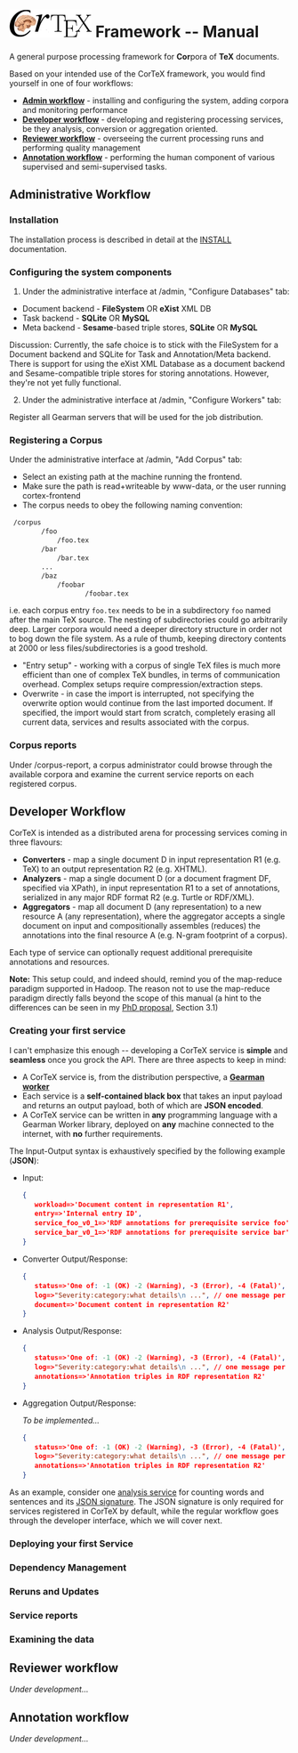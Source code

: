 ![CorTeX Framework](./public/img/logo.jpg) Framework -- Manual
======

A general purpose processing framework for **Cor**pora of **TeX** documents.

Based on your intended use of the CorTeX framework, you would find yourself in one of four workflows:
 * **[Admin workflow](#administrative-workflow)** - installing and configuring the system, adding corpora and monitoring performance
 * **[Developer workflow](#developer-workflow)** - developing and registering processing services, be they analysis, conversion or aggregation oriented.
 * **[Reviewer workflow](#reviewer-workflow)** - overseeing the current processing runs and performing quality management
 * **[Annotation workflow](#annotation-workflow)** - performing the human component of various supervised and semi-supervised tasks.

## Administrative Workflow 

### Installation

The installation process is described in detail at the [INSTALL](./INSTALL.md) documentation.

### Configuring the system components

 1. Under the administrative interface at /admin, "Configure Databases" tab:
   * Document backend - **FileSystem** OR **eXist** XML DB 
   * Task backend - **SQLite** OR **MySQL**
   * Meta backend - **Sesame**-based triple stores, **SQLite** OR **MySQL**
   
   Discussion: Currently, the safe choice is to stick with the FileSystem for a Document backend and SQLite for Task and Annotation/Meta backend.
There is support for using the eXist XML Database as a document backend and Sesame-compatible triple stores for storing annotations. However, they're not yet fully functional.
   
 2. Under the administrative interface at /admin, "Configure Workers" tab:

   Register all Gearman servers that will be used for the job distribution.

### Registering a Corpus

Under the administrative interface at /admin, "Add Corpus" tab:

 * Select an existing path at the machine running the frontend.
 * Make sure the path is read+writeable by www-data, or the user running cortex-frontend
 * The corpus needs to obey the following naming convention:

 ```
  /corpus
         /foo
             /foo.tex
         /bar
             /bar.tex
         ...
         /baz
             /foobar
                    /foobar.tex
 ```
   i.e. each corpus entry ```foo.tex``` needs to be in a subdirectory ```foo``` named after the main TeX source. The nesting of subdirectories could go arbitrarily deep. Larger corpora would need a deeper directory structure in order not to bog down the file system. As a rule of thumb, keeping directory contents at 2000 or less files/subdirectories is a good treshold.

 * "Entry setup" - working with a corpus of single TeX files is much more efficient than one of complex TeX bundles, in terms of communication overhead. Complex setups require compression/extraction steps.
 * Overwrite - in case the import is interrupted, not specifying the overwrite option would continue from the last imported document. If specified, the import would start from scratch, completely erasing all current data, services and results associated with the corpus.

### Corpus reports

Under /corpus-report, a corpus administrator could browse through the available corpora and examine the current service reports on each registered corpus.

## Developer Workflow

CorTeX is intended as a distributed arena for processing services coming in three flavours:
 * **Converters** - map a single document D in input representation R1 (e.g. TeX) to an output representation R2 (e.g. XHTML).
 * **Analyzers** - map a single document D (or a document fragment DF, specified via XPath), in input representation R1 to a set of annotations, serialized in any major RDF format R2 (e.g. Turtle or RDF/XML).
 * **Aggregators** - map all document D (any representation) to a new resource A (any representation), where the aggregator accepts a single document on input and compositionally assembles (reduces) the annotations into the final resource A (e.g. N-gram footprint of a corpus).

Each type of service can optionally request additional prerequisite annotations and resources.

**Note:** This setup could, and indeed should, remind you of the map-reduce paradigm supported in Hadoop. The reason not to use the map-reduce paradigm directly falls beyond the scope of this manual (a hint to the differences can be seen in my [PhD proposal](https://svn.kwarc.info/repos/dginev/public/DeyanGinev_PhD_proposal.pdf), Section 3.1)

### Creating your first service 

I can't emphasize this enough -- developing a CorTeX service is **simple** and **seamless** once you grock the API. There are three aspects to keep in mind:

 * A CorTeX service is, from the distribution perspective, a **[Gearman worker](http://gearman.org/manual:workers)**
 * Each service is a **self-contained black box** that takes an input payload and returns an output payload, both of which are **JSON encoded**.
 * A CorTeX service can be written in **any** programming language with a Gearman Worker library, deployed on **any** machine connected to the internet, with **no** further requirements.

The Input-Output syntax is exhaustively specified by the following example (**JSON**):

 * Input:

   ```json
   {
      workload=>'Document content in representation R1',
      entry=>'Internal entry ID',
      service_foo_v0_1=>'RDF annotations for prerequisite service foo',
      service_bar_v0_1=>'RDF annotations for prerequisite service bar'
   }
   ```
 * Converter Output/Response:

   ```json
   {
      status=>'One of: -1 (OK) -2 (Warning), -3 (Error), -4 (Fatal)',
      log=>"Severity:category:what details\n ...", // one message per line
      document=>'Document content in representation R2'
   }
   ```

 * Analysis Output/Response:

   ```json
   {
      status=>'One of: -1 (OK) -2 (Warning), -3 (Error), -4 (Fatal)',
      log=>"Severity:category:what details\n ...", // one message per line
      annotations=>'Annotation triples in RDF representation R2'
   }
   ```

 * Aggregation Output/Response:

   *To be implemented...*

   ```json
   {
      status=>'One of: -1 (OK) -2 (Warning), -3 (Error), -4 (Fatal)',
      log=>"Severity:category:what details\n ...", // one message per line
      annotations=>'Annotation triples in RDF representation R2'
   }
   ```

As an example, consider one [analysis service](https://github.com/dginev/CorTeX-Peripheral/blob/master/lib/CorTeX/Service/mock_spotter_v0_1.pm) for counting words and sentences and its [JSON signature](https://github.com/dginev/CorTeX/blob/master/lib/CorTeX/Default/mock_spotter_v0_1.json). The JSON signature is only required for services registered in CorTeX by default, while the regular workflow goes through the developer interface, which we will cover next.

### Deploying your first Service

### Dependency Management

### Reruns and Updates

### Service reports

### Examining the data

## Reviewer workflow

*Under development...*

## Annotation workflow

*Under development...*
